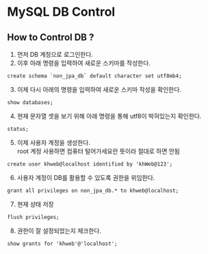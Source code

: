 # MySQL DB Control

## How to Control DB ?

1. 먼저 DB 계정으로 로그인한다.  
2. 이후 아래 명령을 입력하여 새로운 스키마를 작성한다.  

```make
create schema `non_jpa_db` default character set utf8mb4;
```

3. 이제 다시 아래의 명령을 입력하여 새로운 스키마 작성을 확인한다.

```make
show databases;
```

4. 현재 문자열 셋을 보기 위해 아래 명령을 통해 utf8이 박혀있는지 확인한다.  

```make
status;
```

5. 이제 사용자 계정을 생성한다.  
   root 계정 사용하면 컴퓨터 털어가세요란 뜻이라 절대로 하면 안됨  
   
```make
create user khweb@localhost identified by 'khWeb@123';
```

6. 사용자 계정이 DB를 활용할 수 있도록 권한을 위임한다.  

```make
grant all privileges on non_jpa_db.* to khweb@localhost;
```

7. 현재 상태 저장  

```make
flush privileges;
```

8. 권한이 잘 설정되었는지 체크한다.  

```make
show grants for 'khweb'@'localhost';
```
